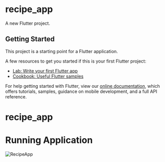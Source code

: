 # recipe_app

A new Flutter project.

## Getting Started

This project is a starting point for a Flutter application.

A few resources to get you started if this is your first Flutter project:

- [Lab: Write your first Flutter app](https://flutter.dev/docs/get-started/codelab)
- [Cookbook: Useful Flutter samples](https://flutter.dev/docs/cookbook)

For help getting started with Flutter, view our
[online documentation](https://flutter.dev/docs), which offers tutorials,
samples, guidance on mobile development, and a full API reference.
# recipe_app

# Running Application

![RecipeApp](https://user-images.githubusercontent.com/46537861/154904855-8f9e46a6-4f80-4842-bfca-561c26e1d1e2.gif)
